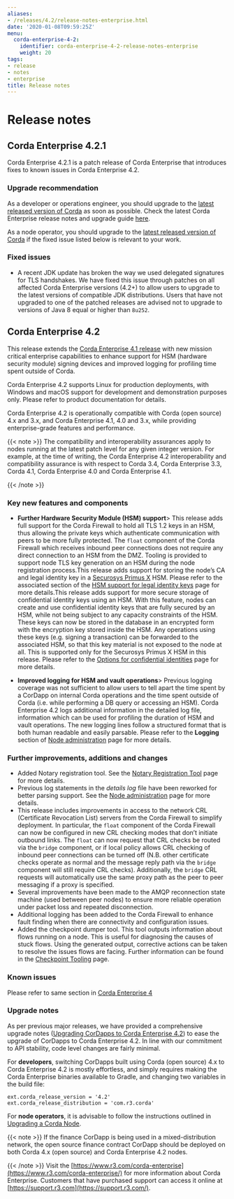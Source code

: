 ```yaml
---
aliases:
- /releases/4.2/release-notes-enterprise.html
date: '2020-01-08T09:59:25Z'
menu:
  corda-enterprise-4-2:
    identifier: corda-enterprise-4-2-release-notes-enterprise
    weight: 20
tags:
- release
- notes
- enterprise
title: Release notes
---
```



# Release notes


## Corda Enterprise 4.2.1

Corda Enterprise 4.2.1 is a patch release of Corda Enterprise that introduces fixes to known issues in Corda Enterprise 4.2.

### Upgrade recommendation

As a developer or operations engineer, you should upgrade to the [latest released version of Corda](https://docs.corda.net/docs/corda-enterprise/release-notes-index.html) as soon as possible. Check the latest Corda Enterprise release notes and upgrade guide [here](https://docs.corda.net/docs/corda-enterprise/release-notes-index.html).

As a node operator, you should upgrade to the [latest released version of Corda](https://docs.corda.net/docs/corda-enterprise/release-notes-index.html) if the fixed issue listed below is relevant to your work.

### Fixed issues

* A recent JDK update has broken the way we used delegated signatures for TLS handshakes. We have fixed this issue through patches on all affected Corda Enterprise versions (4.2+) to allow users to upgrade to the latest versions of compatible JDK distributions. Users that have not upgraded to one of the patched releases are advised not to upgrade to versions of Java 8 equal or higher than `8u252`.

## Corda Enterprise 4.2

This release extends the [Corda Enterprise 4.1 release](https://docs.corda.net/docs/corda-enterprise/4.1/release-notes-enterprise.html)
with new mission critical enterprise capabilities to enhance support for HSM (hardware security module) signing devices and improved logging for profiling time spent
outside of Corda.

Corda Enterprise 4.2 supports Linux for production deployments, with Windows and macOS support for development and demonstration purposes only. Please refer to product documentation for details.

Corda Enterprise 4.2 is operationally compatible with Corda (open source) 4.x and 3.x, and Corda Enterprise 4.1, 4.0 and 3.x, while providing enterprise-grade features and performance.

{{< note >}}
The compatibility and interoperability assurances apply to nodes running at the latest patch level for any given integer version.
For example, at the time of writing, the Corda Enterprise 4.2 interoperability and compatibility assurance is with respect to Corda 3.4, Corda Enterprise 3.3, Corda 4.1, Corda Enterprise 4.0 and Corda Enterprise 4.1.

{{< /note >}}

### Key new features and components


* **Further Hardware Security Module (HSM) support**>
This release adds full support for the Corda Firewall to hold all TLS 1.2 keys in an HSM, thus allowing the private keys which authenticate communication with peers to be
more fully protected. The `float` component of the Corda Firewall which receives inbound peer connections does not require any direct connection to an HSM from the DMZ.
Tooling is provided to support node TLS key generation on an HSM during the node registration process.This release adds support for storing the node’s CA and legal identity key in a [Securosys Primus X](https://www.securosys.ch/product/high-availability-high-performance-hardware-security-module) HSM. Please refer to the associated section of the [HSM support for legal identity keys](cryptoservice-configuration.md) page for more details.This release adds support for more secure storage of confidential identity keys using an HSM. With this feature, nodes can create and use confidential identity keys that are fully secured by an HSM, while not being subject to any capacity constraints of the HSM.
These keys can now be stored in the database in an encrypted form with the encryption key stored inside the HSM. Any operations using these keys (e.g. signing a transaction) can be forwarded to the associated HSM, so that this key material is not exposed to the node at all.
This is supported only for the Securosys Primus X HSM in this release. Please refer to the [Options for confidential identities](confidential-identities-hsm.md) page for more details.

* **Improved logging for HSM and vault operations**>
Previous logging coverage was not sufficient to allow users to tell apart the time spent by a CorDapp on internal Corda operations and the time spent outside of Corda (i.e. while performing a DB query or accessing
an HSM). Corda Enterprise 4.2 logs additional information in the detailed log file, information which can be used for profiling the duration of HSM and vault operations. The new logging lines follow a structured format that
is both human readable and easily parsable. Please refer to the **Logging** section of [Node administration](node-administration.md) page for more details.



### Further improvements, additions and changes


* Added Notary registration tool. See the [Notary Registration Tool](notary-reg-tool.md) page for more details.
* Previous log statements in the *details log* file have been reworked for better parsing support. See the [Node administration](node-administration.md) page for more details.
* This release includes improvements in access to the network CRL (Certificate Revocation List) servers from the Corda Firewall to simplify deployment.
In particular, the `float` component of the Corda Firewall can now be configured in new CRL checking modes that don’t initiate outbound links.
The `float` can now request that CRL checks be routed via the `bridge` component, or if local policy allows CRL checking of inbound peer connections can be turned off
(N.B. other certificate checks operate as normal and the message reply path via the `bridge` component will still require CRL checks).
Additionally, the `bridge` CRL requests will automatically use the same proxy path as the peer to peer messaging if a proxy is specified.
* Several improvements have been made to the AMQP reconnection state machine (used between peer nodes) to ensure more reliable operation under packet loss and repeated disconnection.
* Additional logging has been added to the Corda Firewall to enhance fault finding when there are connectivity and configuration issues.
* Added the checkpoint dumper tool. This tool outputs information about flows running on a node. This is useful for diagnosing the causes of stuck flows. Using the generated output,
corrective actions can be taken to resolve the issues flows are facing. Further information can be found in the [Checkpoint Tooling](checkpoint-tooling.md) page.


### Known issues

Please refer to same section in [Corda Enterprise 4](https://docs.corda.net/docs/corda-enterprise/4.0/release-notes-enterprise.html)


### Upgrade notes

As per previous major releases, we have provided a comprehensive upgrade notes ([Upgrading CorDapps to Corda Enterprise 4.2](app-upgrade-notes-enterprise.md)) to ease the upgrade
of CorDapps to Corda Enterprise 4.2. In line with our commitment to API stability, code level changes are fairly minimal.

For **developers**, switching CorDapps built using Corda (open source) 4.x to Corda Enterprise 4.2 is mostly effortless,
and simply requires making the Corda Enterprise binaries available to Gradle, and changing two variables in the build file:

```shell
ext.corda_release_version = '4.2'
ext.corda_release_distribution = 'com.r3.corda'
```

For **node operators**, it is advisable to follow the instructions outlined in [Upgrading a Corda Node](node-upgrade-notes.md).

{{< note >}}
If the finance CorDapp is being used in a mixed-distribution network, the open source finance contract CorDapp should be deployed on both Corda 4.x (open source) and Corda Enterprise 4.2 nodes.

{{< /note >}}
Visit the [https://www.r3.com/corda-enterprise](https://www.r3.com/corda-enterprise/) for more information about Corda Enterprise.
Customers that have purchased support can access it online at  [https://support.r3.com](https://support.r3.com/).
